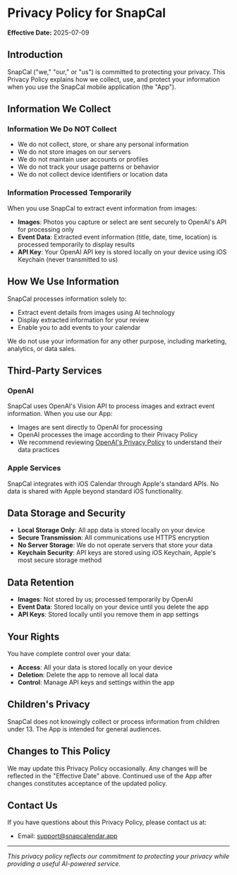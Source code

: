 # Privacy Policy for SnapCal

**Effective Date:** 2025-07-09

## Introduction

SnapCal ("we," "our," or "us") is committed to protecting your privacy. This Privacy Policy explains how we collect, use, and protect your information when you use the SnapCal mobile application (the "App").

## Information We Collect

### Information We Do NOT Collect
- We do not collect, store, or share any personal information
- We do not store images on our servers
- We do not maintain user accounts or profiles
- We do not track your usage patterns or behavior
- We do not collect device identifiers or location data

### Information Processed Temporarily
When you use SnapCal to extract event information from images:
- **Images**: Photos you capture or select are sent securely to OpenAI's API for processing only
- **Event Data**: Extracted event information (title, date, time, location) is processed temporarily to display results
- **API Key**: Your OpenAI API key is stored locally on your device using iOS Keychain (never transmitted to us)

## How We Use Information

SnapCal processes information solely to:
- Extract event details from images using AI technology
- Display extracted information for your review
- Enable you to add events to your calendar

We do not use your information for any other purpose, including marketing, analytics, or data sales.

## Third-Party Services

### OpenAI
SnapCal uses OpenAI's Vision API to process images and extract event information. When you use our App:
- Images are sent directly to OpenAI for processing
- OpenAI processes the image according to their Privacy Policy
- We recommend reviewing [OpenAI's Privacy Policy](https://openai.com/privacy) to understand their data practices

### Apple Services
SnapCal integrates with iOS Calendar through Apple's standard APIs. No data is shared with Apple beyond standard iOS functionality.

## Data Storage and Security

- **Local Storage Only**: All app data is stored locally on your device
- **Secure Transmission**: All communications use HTTPS encryption
- **No Server Storage**: We do not operate servers that store your data
- **Keychain Security**: API keys are stored using iOS Keychain, Apple's most secure storage method

## Data Retention

- **Images**: Not stored by us; processed temporarily by OpenAI
- **Event Data**: Stored locally on your device until you delete the app
- **API Keys**: Stored locally until you remove them in app settings

## Your Rights

You have complete control over your data:
- **Access**: All your data is stored locally on your device
- **Deletion**: Delete the app to remove all local data
- **Control**: Manage API keys and settings within the app

## Children's Privacy

SnapCal does not knowingly collect or process information from children under 13. The App is intended for general audiences.

## Changes to This Policy

We may update this Privacy Policy occasionally. Any changes will be reflected in the "Effective Date" above. Continued use of the App after changes constitutes acceptance of the updated policy.

## Contact Us

If you have questions about this Privacy Policy, please contact us at:
- Email: support@snapcalendar.app

---

*This privacy policy reflects our commitment to protecting your privacy while providing a useful AI-powered service.*
